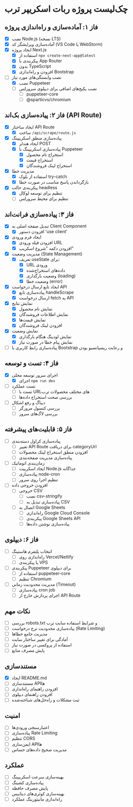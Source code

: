 # چک‌لیست پروژه ربات اسکریپر ترب

## فاز ۱: آماده‌سازی و راه‌اندازی پروژه
- [x] نصب Node.js (نسخه LTS)
- [x] آماده‌سازی ویرایشگر کد (VS Code یا WebStorm)
- [x] ایجاد پروژه Next.js
  - [x] استفاده از `npx create-next-app@latest`
  - [x] پیکربندی با App Router
  - [x] بدون TypeScript
  - [x] افزودن و راه‌اندازی Bootstrap
- [ ] نصب وابستگی‌های مورد نیاز
  - [x] نصب Puppeteer
  - [ ] نصب پکیج‌های اضافی برای دیپلوی سرورلس
    - [ ] puppeteer-core
    - [ ] @sparticvs/chromium

## فاز ۲: پیاده‌سازی بک‌اند (API Route)
- [x] ایجاد ساختار API Route
  - [x] ساخت `/api/scrape/route.js`
- [x] پیاده‌سازی منطق اسکریپینگ
  - [x] ایجاد هندلر POST
  - [x] پیاده‌سازی اسکریپینگ با Puppeteer
    - [x] استخراج نام محصول
    - [x] استخراج قیمت
    - [x] استخراج لینک فروشندگان
- [x] مدیریت خطا
  - [x] استفاده از بلوک try-catch
  - [x] بازگرداندن پاسخ مناسب در صورت خطا
- [x] پیکربندی حالت headless
  - [x] تنظیم برای توسعه لوکال
  - [ ] تنظیم برای محیط سرورلس

## فاز ۳: پیاده‌سازی فرانت‌اند
- [x] تبدیل صفحه اصلی به Client Component
  - [x] افزودن دستور 'use client'
- [x] ایجاد فرم ورودی
  - [x] افزودن فیلد ورودی URL
  - [x] افزودن دکمه "شروع اسکریپ"
- [x] مدیریت وضعیت (State Management)
  - [x] تعریف useState برای:
    - [x] URL ورودی
    - [x] داده‌های استخراج‌شده
    - [x] وضعیت بارگذاری (loading)
    - [x] وضعیت خطا (error)
- [x] ایجاد تابع ارسال درخواست API
  - [x] پیاده‌سازی تابع handleScrape
  - [x] ارسال درخواست fetch به API
- [x] نمایش نتایج
  - [x] نمایش نام محصول
  - [x] نمایش اطلاعات فروشندگان
  - [x] نمایش قیمت‌ها
  - [x] افزودن لینک فروشندگان
- [x] نمایش وضعیت
  - [x] نمایش لودینگ هنگام بارگذاری
  - [x] نمایش پیام خطا در صورت نیاز
- [ ] پیاده‌سازی رابط کاربری با Bootstrap و رعایت ریسپانسیو بودن

## فاز ۴: تست و توسعه
- [x] اجرای سرور توسعه محلی
  - [x] اجرای `npm run dev`
- [ ] تست عملکرد
  - [ ] تست با URLهای مختلف محصولات ترب
  - [ ] بررسی صحت استخراج داده‌ها
- [ ] دیباگ و رفع اشکال
  - [ ] بررسی کنسول مرورگر
  - [ ] بررسی لاگ‌های سرور

## فاز ۵: قابلیت‌های پیشرفته
- [ ] پیاده‌سازی کراول دسته‌بندی
  - [ ] تغییر API Route برای دریافت categoryUrl
  - [ ] افزودن منطق استخراج لینک محصولات
  - [ ] پیاده‌سازی مدیریت صفحه‌بندی
- [ ] زمان‌بندی اتوماتیک
  - [ ] ایجاد اسکریپت Node.js جداگانه
  - [ ] پیاده‌سازی node-cron
  - [ ] تنظیم اجرا روی سرور
- [ ] افزودن خروجی داده
  - [ ] خروجی CSV
    - [ ] نصب csv-stringify
    - [ ] پیاده‌سازی تبدیل به CSV
  - [ ] اتصال به Google Sheets
    - [ ] راه‌اندازی Google Cloud Console
    - [ ] پیکربندی Google Sheets API
    - [ ] پیاده‌سازی نوشتن داده‌ها

## فاز ۶: دیپلوی
- [ ] انتخاب پلتفرم هاستینگ
  - [ ] راه‌اندازی روی Vercel/Netlify
  - [ ] یا پیکربندی VPS
- [ ] پیکربندی Puppeteer برای دیپلوی
  - [ ] استفاده از puppeteer-core
  - [ ] تنظیم Chromium
- [ ] مدیریت محدودیت زمانی (Timeout)
  - [ ] پیاده‌سازی cron job
  - [ ] اجرای پردازش خارج از API Route

## نکات مهم
- [ ] بررسی robots.txt و شرایط استفاده سایت ترب
- [ ] پیاده‌سازی محدودیت نرخ درخواست (Rate Limiting)
- [ ] مدیریت جامع خطاها
- [ ] آمادگی برای تغییر ساختار سایت
- [ ] استفاده از پروکسی در صورت نیاز
- [ ] پایش مصرف منابع

## مستندسازی
- [x] ایجاد README.md
- [ ] مستندسازی APIها
- [ ] افزودن راهنمای راه‌اندازی
- [ ] افزودن راهنمای دیپلوی
- [ ] ثبت مشکلات و راه‌حل‌های شناخته‌شده

## امنیت
- [ ] اعتبارسنجی ورودی‌ها
- [ ] پیاده‌سازی Rate Limiting
- [ ] تنظیم CORS
- [ ] ایمن‌سازی APIها
- [ ] مدیریت صحیح داده‌های حساس

## عملکرد
- [ ] بهینه‌سازی سرعت اسکریپینگ
- [ ] پیاده‌سازی کشینگ
- [ ] پایش مصرف حافظه
- [ ] بهینه‌سازی کوئری‌های دیتابیس
- [ ] راه‌اندازی مانیتورینگ عملکرد 